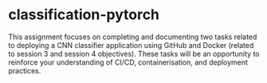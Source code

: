 # classification-pytorch
This assignment focuses on completing and documenting two tasks related to deploying a CNN classifier application using GitHub and Docker (related to session 3 and session 4 objectives). These tasks will be an opportunity to reinforce your understanding of CI/CD, containerisation, and deployment practices.
